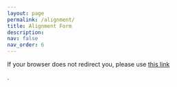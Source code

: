 ```yaml
---
layout: page
permalink: /alignment/
title: Alignment Form
description:
nav: false
nav_order: 6
---
```


<p>If your browser does not redirect you, please use <a href="https://forms.gle/FNVsEGshxqyBY1i19">this link</a></p>.
